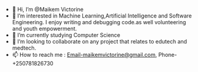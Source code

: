 - 👋 Hi, I’m @Maikem Victorine
- 👀 I’m interested in Machine Learning,Artificial Intelligence and Software Engineering. I enjoy writing and debugging code.as well volunteering and youth empowerment.
- 🌱 I’m currently studying Computer Science
- 💞️ I’m looking to collaborate on any project that relates to edutech and medtech.
- 📫 How to reach me : Email-maikemvictorine@gmail.com, Phone-+250781826730

<!---
princesszion/princesszion is a ✨ special ✨ repository because its `README.md` (this file) appears on your GitHub profile.
You can click the Preview link to take a look at your changes.
--->
